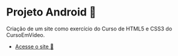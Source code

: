 # Projeto Android 🤖
Criação de um site como exercício do Curso de HTML5 e CSS3 do CursoEmVídeo.
* [Acesse o site 🔗](https://matheussiedler.github.io/projeto-android/)
